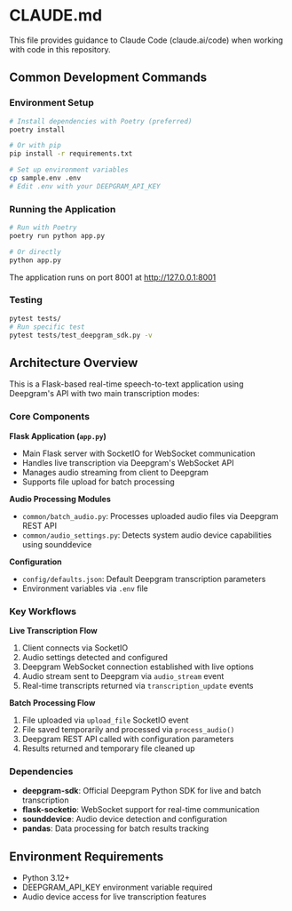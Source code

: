 # CLAUDE.md

This file provides guidance to Claude Code (claude.ai/code) when working with code in this repository.

## Common Development Commands

### Environment Setup
```bash
# Install dependencies with Poetry (preferred)
poetry install

# Or with pip
pip install -r requirements.txt

# Set up environment variables
cp sample.env .env
# Edit .env with your DEEPGRAM_API_KEY
```

### Running the Application
```bash
# Run with Poetry
poetry run python app.py

# Or directly
python app.py
```
The application runs on port 8001 at http://127.0.0.1:8001

### Testing
```bash
pytest tests/
# Run specific test
pytest tests/test_deepgram_sdk.py -v
```

## Architecture Overview

This is a Flask-based real-time speech-to-text application using Deepgram's API with two main transcription modes:

### Core Components

**Flask Application (`app.py`)**
- Main Flask server with SocketIO for WebSocket communication
- Handles live transcription via Deepgram's WebSocket API
- Manages audio streaming from client to Deepgram
- Supports file upload for batch processing

**Audio Processing Modules**
- `common/batch_audio.py`: Processes uploaded audio files via Deepgram REST API
- `common/audio_settings.py`: Detects system audio device capabilities using sounddevice

**Configuration**
- `config/defaults.json`: Default Deepgram transcription parameters
- Environment variables via `.env` file

### Key Workflows

**Live Transcription Flow**
1. Client connects via SocketIO
2. Audio settings detected and configured
3. Deepgram WebSocket connection established with live options
4. Audio stream sent to Deepgram via `audio_stream` event
5. Real-time transcripts returned via `transcription_update` events

**Batch Processing Flow**
1. File uploaded via `upload_file` SocketIO event
2. File saved temporarily and processed via `process_audio()`
3. Deepgram REST API called with configuration parameters
4. Results returned and temporary file cleaned up

### Dependencies
- **deepgram-sdk**: Official Deepgram Python SDK for live and batch transcription
- **flask-socketio**: WebSocket support for real-time communication
- **sounddevice**: Audio device detection and configuration
- **pandas**: Data processing for batch results tracking

## Environment Requirements
- Python 3.12+
- DEEPGRAM_API_KEY environment variable required
- Audio device access for live transcription features